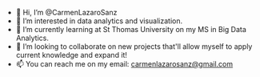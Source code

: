- 👋 Hi, I’m @CarmenLazaroSanz
- 👀 I’m interested in data analytics and visualization.
- 🌱 I’m currently learning at St Thomas University on my MS in Big Data Analytics.
- 💞️ I’m looking to collaborate on new projects that'll allow myself to apply current knowledge and expand it! 
- 📫 You can reach me on my email: carmenlazarosanz@gmail.com

<!---
CarmenLazaroSanz/CarmenLazaroSanz is a ✨ special ✨ repository because its `README.md` (this file) appears on your GitHub profile.
You can click the Preview link to take a look at your changes.
--->
